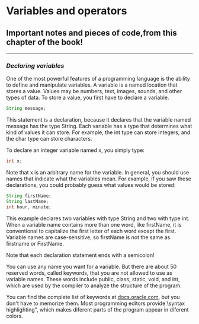 # Variables and operators
## Important notes and pieces of code,from this chapter of the book!

___
### *Declaring variables*

One of the most powerful features of a programming language is the ability to
define and manipulate variables. A variable is a named location that stores
a value. Values may be numbers, text, images, sounds, and other types of
data. To store a value, you first have to declare a variable.

```java
String message;
```

This statement is a declaration, because it declares that the variable named
message has the type String. Each variable has a type that determines what
kind of values it can store. For example, the int type can store integers, and
the char type can store characters.

To declare an integer variable named x, you simply type:

```java
int x;
```

Note that x is an arbitrary name for the variable. In general, you should use
names that indicate what the variables mean. For example, if you saw these
declarations, you could probably guess what values would be stored:

```java
String firstName;
String lastName;
int hour, minute;
```

This example declares two variables with type String and two with type
int. When a variable name contains more than one word, like firstName,
it is conventional to capitalize the first letter of each word except the first.
Variable names are case-sensitive, so firstName is not the same as firstname
or FirstName.

Note that each declaration statement ends with a semicolon!

You can use any name you want for a variable. But there are about 50 reserved
words, called keywords, that you are not allowed to use as variable names.
These words include public, class, static, void, and int, which are used
by the compiler to analyze the structure of the program.

You can find the complete list of keywords at [docs.oracle.com](http://docs.oracle.com/javase/tutorial/java/nutsandbolts/_keywords.html), 
but you don't have to memorize them. Most programming editors provide \syntax highlighting",
which makes diferent parts of the program appear in diferent colors.
